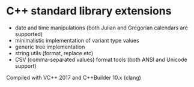 # C++ standard library extensions

- date and time manipulations (both Julian and Gregorian calendars are supported)
- minimalistic implementation of variant type values
- generic tree implementation
- string utils (format, replace etc)
- CSV (comma-separated values) format tools (both ANSI and Unicode support)

Compiled with VC++ 2017 and C++Builder 10.x (clang)
